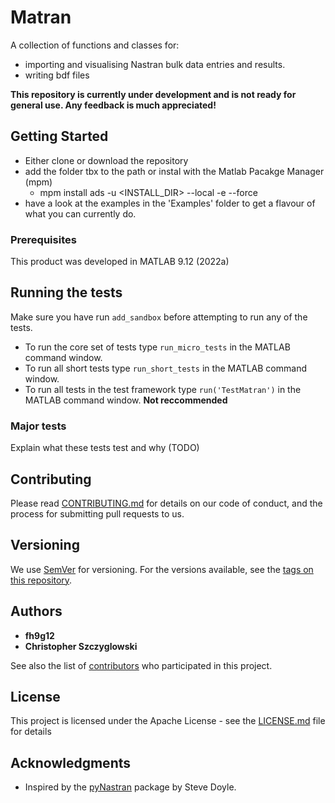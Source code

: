 # Matran
A collection of functions and classes for:
- importing and visualising Nastran bulk data entries and results.
- writing bdf files 

**This repository is currently under development and is not ready for general use. Any feedback is much appreciated!**

## Getting Started
- Either clone or download the repository
- add the folder tbx to the path or instal with the Matlab Pacakge Manager (mpm)
    - mpm install ads -u <INSTALL_DIR> --local -e --force
- have a look at the examples in the 'Examples' folder to get a flavour of what you can currently do.

### Prerequisites

This product was developed in MATLAB 9.12 (2022a)

## Running the tests
Make sure you have run `add_sandbox` before attempting to run any of the tests.

- To run the core set of tests type `run_micro_tests` in the MATLAB command window.
- To run all short tests type `run_short_tests` in the MATLAB command window.
- To run all tests in the test framework type `run('TestMatran')` in the MATLAB command window. **Not reccommended** 

### Major tests

Explain what these tests test and why (TODO)

## Contributing

Please read [CONTRIBUTING.md](https://github.com/farg-bristol/Matran/blob/master/CONTRIBUTING) for details on our code of conduct, and the process for submitting pull requests to us.

## Versioning

We use [SemVer](http://semver.org/) for versioning. For the versions available, see the [tags on this repository](https://github.com/farg-bristol/Matran/tags). 

## Authors
* **fh9g12**
* **Christopher Szczyglowski** 

See also the list of [contributors](https://github.com/farg-bristol/Matran/contributors) who participated in this project.

## License

This project is licensed under the Apache License - see the [LICENSE.md](https://github.com/farg-bristol/Matran/blob/master/LICENSE) file for details

## Acknowledgments

* Inspired by the [pyNastran](https://github.com/SteveDoyle2/pyNastran) package by Steve Doyle.
